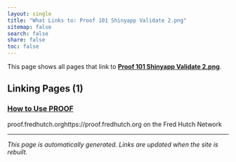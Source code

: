 ```yaml
---
layout: single
title: "What Links to: Proof 101 Shinyapp Validate 2.png"
sitemap: false
search: false
share: false
toc: false
---
```


This page shows all pages that link to **[Proof 101 Shinyapp Validate 2.png](/datademos/assets/proof_101_shinyapp_validate_2.png)**.

## Linking Pages (1)

### [How to Use PROOF](/datademos/proof-how-to/)

proof.fredhutch.orghttps://proof.fredhutch.org on the Fred Hutch Network

---


*This page is automatically generated. Links are updated when the site is rebuilt.*
